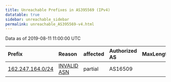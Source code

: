 ```yaml
---
title: Unreachable Prefixes in AS395569 (IPv4)
datatable: true
sidebar: unreachable_sidebar
permalink: unreachable_AS395569-v4.html
---
```


Data as of 2019-08-11 11:00:00 UTC


<div class="datatable-begin"></div>

| Prefix                                                     | Reason                                                                                                   | affected   | Authorized AS   |   MaxLength | Anchor                           |   unreachable /24s |
|:-----------------------------------------------------------|:---------------------------------------------------------------------------------------------------------|:-----------|:----------------|------------:|:---------------------------------|-------------------:|
| [162.247.164.0/24](https://stat.ripe.net/162.247.164.0/24) | [INVALID ASN](https://rpki-validator.ripe.net/announcement-preview?asn=AS395569&prefix=162.247.164.0/24) | partial    | AS16509         |           0 | [ARIN](unreachable_ARIN-v4.html) |                  1 |

<div class="datatable-end"></div>